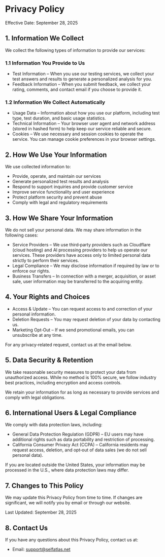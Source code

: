 # Privacy Policy

Effective Date: September 28, 2025

## 1. Information We Collect

We collect the following types of information to provide our services:

### 1.1 Information You Provide to Us

- Test Information – When you use our testing services, we collect your test answers and results to generate a personalized analysis for you.
- Feedback Information – When you submit feedback, we collect your rating, comments, and contact email if you choose to provide it.

### 1.2 Information We Collect Automatically

- Usage Data – Information about how you use our platform, including test type, test duration, and basic usage statistics.
- Technical Information – Your browser user agent and network address (stored in hashed form) to help keep our service reliable and secure.
- Cookies – We use necessary and session cookies to operate the service. You can manage cookie preferences in your browser settings.

## 2. How We Use Your Information

We use collected information to:

- Provide, operate, and maintain our services
- Generate personalized test results and analysis
- Respond to support inquiries and provide customer service
- Improve service functionality and user experience
- Protect platform security and prevent abuse
- Comply with legal and regulatory requirements

## 3. How We Share Your Information

We do not sell your personal data. We may share information in the following cases:

- Service Providers – We use third‑party providers such as Cloudflare (cloud hosting) and AI processing providers to help us operate our services. These providers have access only to limited personal data strictly to perform their services.
- Legal Compliance – We may disclose information if required by law or to enforce our rights.
- Business Transfers – In connection with a merger, acquisition, or asset sale, user information may be transferred to the acquiring entity.

## 4. Your Rights and Choices

- Access & Update – You can request access to and correction of your personal information.
- Deletion Requests – You may request deletion of your data by contacting us.
- Marketing Opt‑Out – If we send promotional emails, you can unsubscribe at any time.

For any privacy‑related request, contact us at the email below.

## 5. Data Security & Retention

We take reasonable security measures to protect your data from unauthorized access. While no method is 100% secure, we follow industry best practices, including encryption and access controls.

We retain your information for as long as necessary to provide services and comply with legal obligations.

## 6. International Users & Legal Compliance

We comply with data protection laws, including:

- General Data Protection Regulation (GDPR) – EU users may have additional rights such as data portability and restriction of processing.
- California Consumer Privacy Act (CCPA) – California residents may request access, deletion, and opt‑out of data sales (we do not sell personal data).

If you are located outside the United States, your information may be processed in the U.S., where data protection laws may differ.

## 7. Changes to This Policy

We may update this Privacy Policy from time to time. If changes are significant, we will notify you by email or through our website.

Last Updated: September 28, 2025

## 8. Contact Us

If you have any questions about this Privacy Policy, contact us at:

- Email: support@selfatlas.net